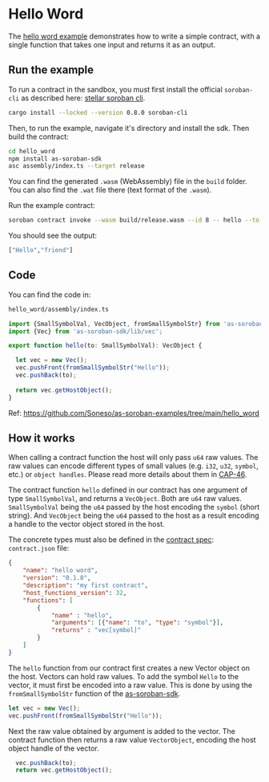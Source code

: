# Hello Word

The [hello word example](https://github.com/Soneso/as-soroban-examples/tree/main/hello_word) demonstrates how to write a simple contract, with a single function that takes one input and returns it as an output.


## Run the example

To run a contract in the sandbox, you must first install the official `soroban-cli` as described here: [stellar soroban cli](https://github.com/stellar/soroban-cli).

```sh
cargo install --locked --version 0.8.0 soroban-cli
```

Then, to run the example, navigate it's directory and install the sdk. Then build the contract:

```sh
cd hello_word
npm install as-soroban-sdk
asc assembly/index.ts --target release
```

You can find the generated `.wasm` (WebAssembly) file in the `build` folder. You can also find the `.wat` file there (text format of the `.wasm`).

Run the example contract:

```sh
soroban contract invoke --wasm build/release.wasm --id 8 -- hello --to friend
```

You should see the output:
```sh
["Hello","friend"]
```

## Code

You can find the code in:

```sh
hello_word/assembly/index.ts
```

```typescript
import {SmallSymbolVal, VecObject, fromSmallSymbolStr} from 'as-soroban-sdk/lib/value';
import {Vec} from 'as-soroban-sdk/lib/vec';

export function hello(to: SmallSymbolVal): VecObject {

  let vec = new Vec();
  vec.pushFront(fromSmallSymbolStr("Hello"));
  vec.pushBack(to);
  
  return vec.getHostObject();
}
```

Ref: https://github.com/Soneso/as-soroban-examples/tree/main/hello_word

## How it works

When calling a contract function the host will only pass `u64` raw values. The raw values can encode different types of small values (e.g. `i32`, `u32`, `symbol`, etc.) or `object handles`. Please read more details about them in [CAP-46](https://github.com/stellar/stellar-protocol/blob/master/core/cap-0046.md#host-value-type).

The contract function `hello` defined in our contract has one argument of type `SmallSymbolVal`, and returns a `VecObject`. Both are `u64` raw values. `SmallSymbolVal` being the `u64` passed by the host encoding the `symbol` (short string). And `VecObject` being the `u64` passed to the host as a result encoding a handle to the vector object stored in the host.

The concrete types must also be defined in the [contract spec](https://github.com/Soneso/as-soroban-sdk#understanding-contract-metadata): `contract.json` file:

```json
{
    "name": "hello word",
    "version": "0.1.8",
    "description": "my first contract",
    "host_functions_version": 32,
    "functions": [
        {
            "name" : "hello",
            "arguments": [{"name": "to", "type": "symbol"}],
            "returns" : "vec[symbol]"
        }
    ]
}
```

The `hello` function from our contract first creates a new Vector object on the host. Vectors can hold raw values. To add the symbol `Hello` to the vector, it must first be encoded into a raw value. This is done by using the `fromSmallSymbolStr` function of the [as-soroban-sdk](https://github.com/Soneso/as-soroban-sdk).

```typescript
let vec = new Vec();
vec.pushFront(fromSmallSymbolStr("Hello"));
```

Next the raw value obtained by argument is added to the vector. The contract function then returns a raw value `VectorObject`, encoding the host object handle of the vector.

```typescript
  vec.pushBack(to);
  return vec.getHostObject();
```